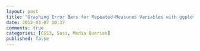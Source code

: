 ```yaml
---
layout: post
title: "Graphing Error Bars for Repeated-Measures Variables with ggplot2"
date: 2012-03-07 10:37
comments: true
categories: [CSS3, Sass, Media Queries]
published: false
---
```

